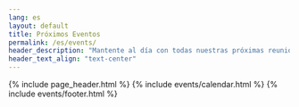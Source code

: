 ```yaml
---
lang: es
layout: default
title: Próximos Eventos
permalink: /es/events/
header_description: "Mantente al día con todas nuestras próximas reuniones, eventos comunitarios y oportunidades de voluntariado. ¡Únete a nosotros para marcar la diferencia en Newburgh!"
header_text_align: "text-center"
---
```


{% include page_header.html %}
{% include events/calendar.html %}
{% include events/footer.html %}
